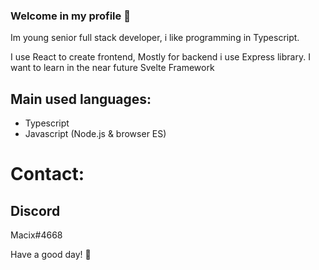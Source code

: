 ### Welcome in my profile 👋

Im young senior full stack developer, i like programming in Typescript.

I use React to create frontend, Mostly for backend i use Express library.
I want to learn in the near future Svelte Framework

## Main used languages:
  - Typescript
  - Javascript (Node.js & browser ES)

# Contact:
## Discord
Macix#4668


Have a good day! 🌴

